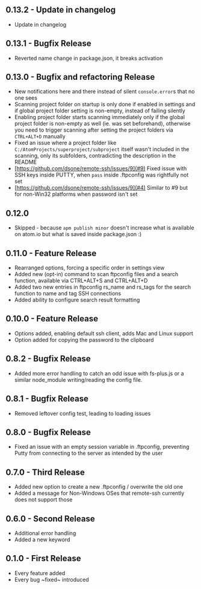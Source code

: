 ## 0.13.2 - Update in changelog
* Update in changelog

## 0.13.1 - Bugfix Release
* Reverted name change in package.json, it breaks activation

## 0.13.0 - Bugfix and refactoring Release
* New notifications here and there instead of silent `console.error`s that no one sees
* Scanning project folder on startup is only done if enabled in settings and if global project folder setting is non-empty, instead of failing silently
* Enabling project folder starts scanning immediately only if the global project folder is non-empty as well (ie. was set beforehand), otherwise you need to trigger scanning after setting the project folders via `CTRL+ALT+D` manually
* Fixed an issue where a project folder like `C:/AtomProjects/superproject/subproject` itself wasn't included in the scanning, only its subfolders, contradicting the description in the README
* [https://github.com/dsone/remote-ssh/issues/9](#9) Fixed issue with SSH keys inside PUTTY, when `pass` inside .ftpconfig was rightfully not set
* [https://github.com/dsone/remote-ssh/issues/9](#4) Similar to #9 but for non-Win32 platforms when password isn't set

## 0.12.0
* Skipped - because `apm publish minor` doesn't increase what is available on atom.io but what is saved inside package.json :)

## 0.11.0 - Feature Release
* Rearranged options, forcing a specific order in settings view
* Added new (opt-in) command to scan ftpconfig files and a search function, available via CTRL+ALT+S and CTRL+ALT+D
* Added two new entries in ftpconfig rs_name and rs_tags for the search function to name and tag SSH connections
* Added ability to configure search result formatting

## 0.10.0 - Feature Release
* Options added, enabling default ssh client, adds Mac and Linux support
* Option added for copying the password to the clipboard

## 0.8.2 - Bugfix Release
* Added more error handling to catch an odd issue with fs-plus.js or a similar node_module writing/reading the config file.

## 0.8.1 - Bugfix Release
* Removed leftover config test, leading to loading issues

## 0.8.0 - Bugfix Release
* Fixed an issue with an empty session variable in .ftpconfig, preventing Putty from connecting to the server as intended by the user

## 0.7.0 - Third Release
* Added new option to create a new .ftpconfig / overwrite the old one
* Added a message for Non-Windows OSes that remote-ssh currently does not support those

## 0.6.0 - Second Release
* Additional error handling
* Added a new keyword

## 0.1.0 - First Release
* Every feature added
* Every bug ~fixed~ introduced
